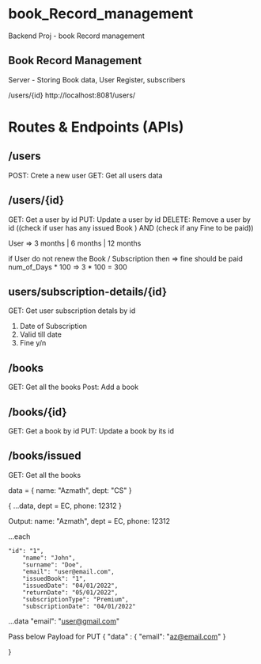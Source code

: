 # book_Record_management
Backend Proj - book Record management

## Book Record Management
Server - Storing Book data, User Register, subscribers

/users/{id}
http://localhost:8081/users/

# Routes & Endpoints (APIs)

## /users
POST: Crete a new user
GET: Get all users data

## /users/{id}
GET: Get a user by id
PUT: Update a user by id
DELETE: Remove a user by id ((check if user has any issued Book ) AND (check if any Fine to be paid))


User => 3 months | 6 months | 12 months

if User do not renew the Book / Subscription then => fine should be paid
num_of_Days * 100 => 3 * 100 = 300

## users/subscription-details/{id}
GET: Get user subscription detals by id
   1. Date of Subscription
   2. Valid till date
   3. Fine y/n

## /books
GET: Get all the books
Post: Add a book

## /books/{id}
GET: Get a book by id
PUT: Update a book by its id

## /books/issued
GET: Get all the books



data = {
   name: "Azmath",
   dept: "CS"
}

{
   ...data,
   dept = EC,
   phone: 12312
}

Output: 
   name: "Azmath",
   dept = EC,
   phone: 12312

...each

    "id": "1",
        "name": "John",
        "surname": "Doe",
        "email": "user@email.com",
        "issuedBook": "1",
        "issuedDate": "04/01/2022",
        "returnDate": "05/01/2022",
        "subscriptionType": "Premium",
        "subscriptionDate": "04/01/2022"

...data 
         "email": "user@gmail.com"     

Pass below Payload for PUT
{
  "data" : { 
      "email": "az@email.com"
    }
    
}